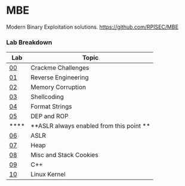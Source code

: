 # MBE
Modern Binary Exploitation solutions.
https://github.com/RPISEC/MBE

### Lab Breakdown
Lab | Topic
--- | ----- |
[00](/crackme) | Crackme Challenges
[01](/lab01) | Reverse Engineering
[02](/lab02) | Memory Corruption
[03](/lab03) | Shellcoding
[04](/lab04) | Format Strings
[05](lab05) | DEP and ROP
**** | **ASLR always enabled from this point **
[06](/lab06) | ASLR
[07](/lab07) | Heap
[08](/lab08) | Misc and Stack Cookies
[09](/lab09) | C++
[10](/lab10) | Linux Kernel